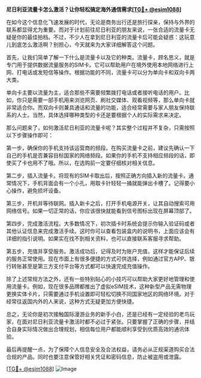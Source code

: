 **尼日利亚流量卡怎么激活？让你轻松搞定海外通信需求[[TG💪+ @esim1088](https://t.me/s/esim1088)]**

在如今这个信息化飞速发展的时代，无论是商务出行还是旅行探亲，保持与外界的联系都显得尤为重要。而对于计划前往尼日利亚的朋友来说，一张合适的流量卡无疑是你的最佳拍档。不过，不少人在拿到尼日利亚的流量卡后可能会疑惑：这玩意儿到底怎么激活啊？别担心，今天就来为大家详细解答这个问题。

首先，让我们简单了解一下什么是流量卡以及它的种类。流量卡，顾名思义，就是专门用于提供数据流量服务的SIM卡。它可以帮助用户在境外使用本地网络进行上网、打电话或发短信等操作。根据功能的不同，流量卡可以分为单向卡和双向卡两大类。

单向卡主要以流量为主，适合那些不需要频繁拨打电话或者接听电话的用户。比如，你只是需要一部手机用来浏览网页、刷社交媒体、观看视频等，那么单向卡就非常适合你。而双向卡则兼具通话和流量的功能，适合经常需要与家人朋友保持联系的人士。当然，具体选择哪种类型的卡还是要根据个人的实际需求来决定。

那么问题来了，如何激活尼日利亚的流量卡呢？其实整个过程并不复杂，只需按照以下步骤操作即可：

第一步，确保你的手机支持该运营商的频段。在购买流量卡之前，建议先确认一下自己的手机是否兼容目标国家的网络频段。如果你的手机不支持相应频段的话，即使买了卡也用不了哦。所以，在选购前一定要仔细核对相关信息。

第二步，插入流量卡。将现有的SIM卡取出后，按照正确方向插入新的流量卡。通常情况下，手机背面会有一个小孔，用取卡针轻轻一捅就能弹出卡槽了。记得要小心操作，避免损坏设备。

第三步，开机并等待联网。插入新卡之后，打开手机电源开关，让其自动搜索可用网络信号。如果一切正常的话，你应该很快就能看到信号图标出现在屏幕顶部了。

第四步，完成激活流程。大多数情况下，初次插卡时系统会提示你输入验证码或者其他认证信息来完成激活手续。这时你可以查看包装盒内的说明书，上面应该会有详细的指引说明。如果实在找不到相关资料，也可以直接联系客服寻求帮助。

第五步，充值并享受服务。激活成功后，记得及时为账户充值，这样才能保证后续的服务正常使用。现在市面上有很多便捷的方式可供选择，例如通过官方APP、银行转账甚至是第三方支付平台等方式都可以快速完成充值操作。

除了上述常规方法之外，还有一些特别贴心的小技巧可以帮助大家更好地管理和使用流量卡。例如，现在很多品牌都推出了虚拟eSIM技术，这种新型产品无需物理更换实体卡片，只需要通过手机设置即可轻松切换不同国家地区的网络环境。对于经常往返国内外的人来说，这种方式无疑更加方便快捷。

总之，无论你是初次接触国际漫游业务的新手小白，还是已经有一定经验的老鸟玩家，在面对尼日利亚流量卡激活时都不必过于紧张。只要掌握了正确的步骤，并结合自身实际情况做出合理规划，相信每位用户都能顺利享受到优质高效的通讯体验。

最后再提醒一点，为了保障个人信息安全及合法权益，请务必从正规渠道购买合法合规的产品。同时也要注意保管好相关凭证和密码信息，防止被盗用或泄露。

[[TG💪+ @esim1088](https://t.me/s/esim1088)] 
![Image](https://i.postimg.cc/4NQfJmqS/Snipaste-2025-05-13-00-14-12.png)